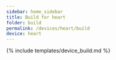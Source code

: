 ```yaml
---
sidebar: home_sidebar
title: Build for heart
folder: build
permalink: /devices/heart/build
device: heart
---
```

{% include templates/device_build.md %}
